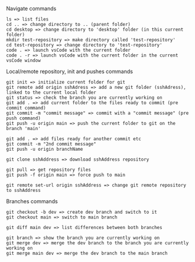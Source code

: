 Navigate commands 

    ls => list files
    cd .. => change directory to .. (parent folder)
    cd desktop => change directory to 'desktop' folder (in this current folder)
    mkdir test-repository => make directory called 'test-repository'
    cd test-repository => change directory to 'test-repository'
    code . => launch vsCode with the current folder  
    code . -r => launch vsCode with the current folder in the current vsCode window
    
Local/remote repository, init and pushes commands
 
    git init => initialize current folder for git
    git remote add origin sshAdress => add a new git folder (sshAdress), linked to the current local folder
    git status => check the branch you are currently working on
    git add . => add current folder to the files ready to commit (pre commit command)
    git commit -m "commit message" => commit with a "commit message" (pre push command)
    git push -u origin main => push the current folder to git on the branch 'main'
    
    git add . => add files ready for another commit etc
    git commit -m "2nd commit message"
    git push -u origin branchName
    
    git clone sshAddress => download sshAddress repository

    git pull => get repository files
    git push -f origin main => force push to main

    git remote set-url origin sshAddress => change git remote repository to sshAddress
    
Branches commands
    
    git checkout -b dev => create dev branch and switch to it
    git checkout main => switch to main branch
    
    git diff main dev => list differences between both branches
    
    git branch => show the branch you are currently working on
    git merge dev => merge the dev branch to the branch you are currently working on
    git merge main dev => merge the dev branch to the main branch
